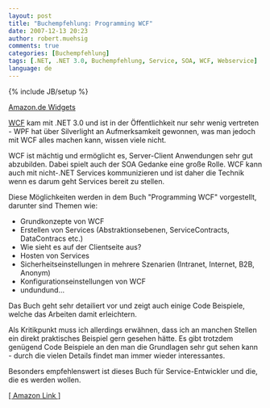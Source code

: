 ```yaml
---
layout: post
title: "Buchempfehlung: Programming WCF"
date: 2007-12-13 20:23
author: robert.muehsig
comments: true
categories: [Buchempfehlung]
tags: [.NET, .NET 3.0, Buchempfehlung, Service, SOA, WCF, Webservice]
language: de
---
```

{% include JB/setup %}
<SCRIPT charset="utf-8" type="text/javascript" src="http://ws.amazon.de/widgets/q?ServiceVersion=20070822&MarketPlace=DE&ID=V20070822/DE/meinkleinerbl-21/8001/4e9f6164-cd78-4359-84c1-51277749e5a6"> </SCRIPT> <NOSCRIPT><A HREF="http://ws.amazon.de/widgets/q?ServiceVersion=20070822&MarketPlace=DE&ID=V20070822%2FDE%2Fmeinkleinerbl-21%2F8001%2F4e9f6164-cd78-4359-84c1-51277749e5a6&Operation=NoScript">Amazon.de Widgets</A></NOSCRIPT> 
<p><a href="http://de.wikipedia.org/wiki/Windows_Communication_Foundation" target="_blank">WCF</a> kam mit .NET 3.0 und ist in der Öffentlichkeit nur sehr wenig vertreten - WPF hat über Silverlight an Aufmerksamkeit gewonnen, was man jedoch mit WCF alles machen kann, wissen viele nicht.</p> <p>WCF ist mächtig und ermöglicht es, Server-Client Anwendungen sehr gut abzubilden. Dabei spielt auch der SOA Gedanke eine große Rolle. WCF kann auch mit nicht-.NET Services kommunizieren und ist daher die Technik wenn es darum geht Services bereit zu stellen.</p> <p>Diese Möglichkeiten werden in dem Buch "Programming WCF" vorgestellt, darunter sind Themen wie:</p> <ul> <li>Grundkonzepte von WCF  <li>Erstellen von Services (Abstraktionsebenen, ServiceContracts, DataContracs etc.)  <li>Wie sieht es auf der Clientseite aus?  <li>Hosten von Services  <li>Sicherheitseinstellungen in mehrere Szenarien (Intranet, Internet, B2B, Anonym)  <li>Konfigurationseinstellungen von WCF  <li>undundund...</li></ul> <p>Das Buch geht sehr detailiert vor und zeigt auch einige Code Beispiele, welche das Arbeiten damit erleichtern.</p> <p>Als Kritikpunkt muss ich allerdings erwähnen, dass ich an manchen Stellen ein direkt praktisches Beispiel gern gesehen hätte. Es gibt trotzdem genügend Code Beispiele an den man die Grundlagen sehr gut sehen kann - durch die vielen Details findet man immer wieder interessantes.</p> <p>Besonders empfehlenswert ist dieses Buch für Service-Entwickler und die, die es werden wollen.</p> <p><a href="http://www.amazon.de/dp/0596526997/?tag=amawid0f-21" target="_blank">[ Amazon Link ]</a></p>
